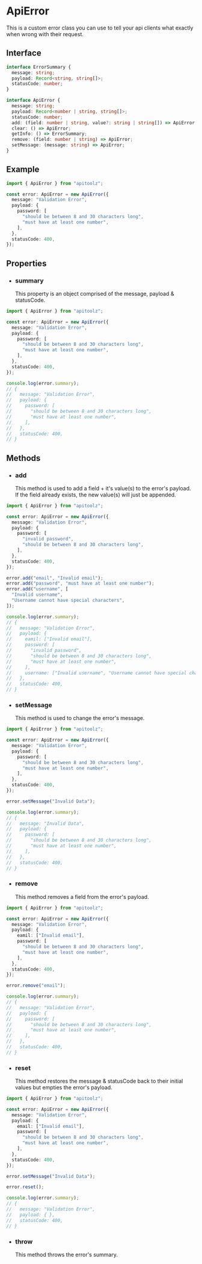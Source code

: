 # ApiError

This is a custom error class you can use to tell your api clients what exactly when wrong with their request.

## Interface

```ts
interface ErrorSummary {
  message: string;
  payload: Record<string, string[]>;
  statusCode: number;
}

interface ApiError {
  message: string;
  payload: Record<number | string, string[]>;
  statusCode: number;
  add: (field: number | string, value?: string | string[]) => ApiError;
  clear: () => ApiError;
  getInfo: () => ErrorSummary;
  remove: (field: number | string) => ApiError;
  setMessage: (message: string) => ApiError;
}
```

## Example

```ts
import { ApiError } from "apitoolz";

const error: ApiError = new ApiError({
  message: "Validation Error",
  payload: {
    password: [
      "should be between 8 and 30 characters long",
      "must have at least one number",
    ],
  },
  statusCode: 400,
});
```

## Properties

- ### summary

  This property is an object comprised of the message, payload & statusCode.

```ts
import { ApiError } from "apitoolz";

const error: ApiError = new ApiError({
  message: "Validation Error",
  payload: {
    password: [
      "should be between 8 and 30 characters long",
      "must have at least one number",
    ],
  },
  statusCode: 400,
});

console.log(error.summary);
// {
//   message: "Validation Error",
//   payload: {
//     password: [
//       "should be between 8 and 30 characters long",
//       "must have at least one number",
//     ],
//   },
//   statusCode: 400,
// }
```

## Methods

- ### add

  This method is used to add a field + it's value(s) to the error's payload. If the field already exists, the new value(s) will just be appended.

```ts
import { ApiError } from "apitoolz";

const error: ApiError = new ApiError({
  message: "Validation Error",
  payload: {
    password: [
      "invalid password",
      "should be between 8 and 30 characters long",
    ],
  },
  statusCode: 400,
});

error.add("email", "Invalid email");
error.add("password", "must have at least one number");
error.add("username", [
  "Invalid username",
  "Username cannot have special characters",
]);

console.log(error.summary);
// {
//   message: "Validation Error",
//   payload: {
//     eamil: ["Invalid email"],
//     password: [
//       "invalid password",
//       "should be between 8 and 30 characters long",
//       "must have at least one number",
//     ],
//     username: ["Invalid username", "Username cannot have special characters"],
//   },
//   statusCode: 400,
// }
```

- ### setMessage

  This method is used to change the error's message.

```ts
import { ApiError } from "apitoolz";

const error: ApiError = new ApiError({
  message: "Validation Error",
  payload: {
    password: [
      "should be between 8 and 30 characters long",
      "must have at least one number",
    ],
  },
  statusCode: 400,
});

error.setMessage("Invalid Data");

console.log(error.summary);
// {
//   message: "Invalid Data",
//   payload: {
//     password: [
//       "should be between 8 and 30 characters long",
//       "must have at least one number",
//     ],
//   },
//   statusCode: 400,
// }
```

- ### remove

  This method removes a field from the error's payload.

```ts
import { ApiError } from "apitoolz";

const error: ApiError = new ApiError({
  message: "Validation Error",
  payload: {
    eamil: ["Invalid email"],
    password: [
      "should be between 8 and 30 characters long",
      "must have at least one number",
    ],
  },
  statusCode: 400,
});

error.remove("email");

console.log(error.summary);
// {
//   message: "Validation Error",
//   payload: {
//     password: [
//       "should be between 8 and 30 characters long",
//       "must have at least one number",
//     ],
//   },
//   statusCode: 400,
// }
```

- ### reset

  This method restores the message & statusCode back to their initial values but empties the error's payload.

```ts
import { ApiError } from "apitoolz";

const error: ApiError = new ApiError({
  message: "Validation Error",
  payload: {
    email: ["Invalid email"],
    password: [
      "should be between 8 and 30 characters long",
      "must have at least one number",
    ],
  },
  statusCode: 400,
});

error.setMessage("Invalid Data");

error.reset();

console.log(error.summary);
// {
//   message: "Validation Error",
//   payload: { },
//   statusCode: 400,
// }
```

- ### throw

  This method throws the error's summary.
